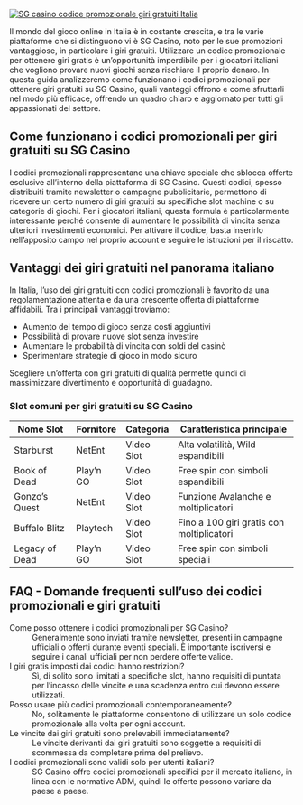 [![SG casino codice promozionale giri gratuiti Italia](https://123-caf.pages.dev/gitsignup.png)](https://vrmoo.ru/Bt82HjjY)

<p>Il mondo del gioco online in Italia è in costante crescita, e tra le varie piattaforme che si distinguono vi è SG Casino, noto per le sue promozioni vantaggiose, in particolare i giri gratuiti. Utilizzare un codice promozionale per ottenere giri gratis è un’opportunità imperdibile per i giocatori italiani che vogliono provare nuovi giochi senza rischiare il proprio denaro. In questa guida analizzeremo come funzionano i codici promozionali per ottenere giri gratuiti su SG Casino, quali vantaggi offrono e come sfruttarli nel modo più efficace, offrendo un quadro chiaro e aggiornato per tutti gli appassionati del settore.</p>  <h2>Come funzionano i codici promozionali per giri gratuiti su SG Casino</h2> <p>I codici promozionali rappresentano una chiave speciale che sblocca offerte esclusive all’interno della piattaforma di SG Casino. Questi codici, spesso distribuiti tramite newsletter o campagne pubblicitarie, permettono di ricevere un certo numero di giri gratuiti su specifiche slot machine o su categorie di giochi. Per i giocatori italiani, questa formula è particolarmente interessante perché consente di aumentare le possibilità di vincita senza ulteriori investimenti economici. Per attivare il codice, basta inserirlo nell’apposito campo nel proprio account e seguire le istruzioni per il riscatto.</p>  <h2>Vantaggi dei giri gratuiti nel panorama italiano</h2> <p>In Italia, l’uso dei giri gratuiti con codici promozionali è favorito da una regolamentazione attenta e da una crescente offerta di piattaforme affidabili. Tra i principali vantaggi troviamo:</p> <ul> <li>Aumento del tempo di gioco senza costi aggiuntivi</li> <li>Possibilità di provare nuove slot senza investire</li> <li>Aumentare le probabilità di vincita con soldi del casinò</li> <li>Sperimentare strategie di gioco in modo sicuro</li> </ul> <p>Scegliere un’offerta con giri gratuiti di qualità permette quindi di massimizzare divertimento e opportunità di guadagno.</p>  <h3>Slot comuni per giri gratuiti su SG Casino</h3> <table> <thead> <tr> <th>Nome Slot</th> <th>Fornitore</th> <th>Categoria</th> <th>Caratteristica principale</th> </tr> </thead> <tbody> <tr> <td>Starburst</td> <td>NetEnt</td> <td>Video Slot</td> <td>Alta volatilità, Wild espandibili</td> </tr> <tr> <td>Book of Dead</td> <td>Play’n GO</td> <td>Video Slot</td> <td>Free spin con simboli espandibili</td> </tr> <tr> <td>Gonzo’s Quest</td> <td>NetEnt</td> <td>Video Slot</td> <td>Funzione Avalanche e moltiplicatori</td> </tr> <tr> <td>Buffalo Blitz</td> <td>Playtech</td> <td>Video Slot</td> <td>Fino a 100 giri gratis con moltiplicatori</td> </tr> <tr> <td>Legacy of Dead</td> <td>Play’n GO</td> <td>Video Slot</td> <td>Free spin con simboli speciali</td> </tr> </tbody> </table>  <h2>FAQ - Domande frequenti sull’uso dei codici promozionali e giri gratuiti</h2> <dl> <dt>Come posso ottenere i codici promozionali per SG Casino?</dt> <dd>Generalmente sono inviati tramite newsletter, presenti in campagne ufficiali o offerti durante eventi speciali. È importante iscriversi e seguire i canali ufficiali per non perdere offerte valide.</dd>  <dt>I giri gratis imposti dai codici hanno restrizioni? </dt> <dd>Sì, di solito sono limitati a specifiche slot, hanno requisiti di puntata per l’incasso delle vincite e una scadenza entro cui devono essere utilizzati.</dd>  <dt>Posso usare più codici promozionali contemporaneamente?</dt> <dd>No, solitamente le piattaforme consentono di utilizzare un solo codice promozionale alla volta per ogni account.</dd>  <dt>Le vincite dai giri gratuiti sono prelevabili immediatamente?</dt> <dd>Le vincite derivanti dai giri gratuiti sono soggette a requisiti di scommessa da completare prima del prelievo.</dd>  <dt>I codici promozionali sono validi solo per utenti italiani?</dt> <dd>SG Casino offre codici promozionali specifici per il mercato italiano, in linea con le normative ADM, quindi le offerte possono variare da paese a paese.</dd> </dl>